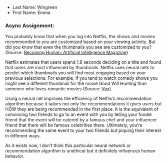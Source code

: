 * Last Name: Wingreen
* First Name: Emma

### Async Assignment:

You probably know that when you log into Netflix, the shows and movies recommended to you are customized based on your viewing activity. But did you know that even the thumbnails you see are customized to you? (Source: [Becoming Human: Artificial Intelligence Magazine](https://becominghuman.ai/how-netflix-uses-ai-and-machine-learning-a087614630fe))

Netflix estimates that users spend 1.8 seconds deciding on a title and found that users are most influenced by thumbnails. Netflix uses neural nets to predict which thumbnails you will find most engaging based on your previous selections. For example, if you tend to watch comedy shows you might see a different thumbnail for the movie Good Will Hunting than someone who loves romantic movies (Source: [Vox](https://www.youtube.com/watch?v=axCBA3VD5dQ)).

Using a neural net improves the efficiency of Netflix’s recommendation algorithm because it tailors not only the recommendations it gives users but HOW they are being recommended in the first place. It is the equivalent of convincing two friends to go to an event with you by telling your foodie friend that the event will be catered by a famous chef and your influencer friend that there will be famous celebrities there. Ultimately, you’re recommending the same event to your two friends but piquing their interest in different ways. 

As it exists now, I don’t think this particular neural network or recommendation algorithm is unethical but it definitely influences human behavior.
